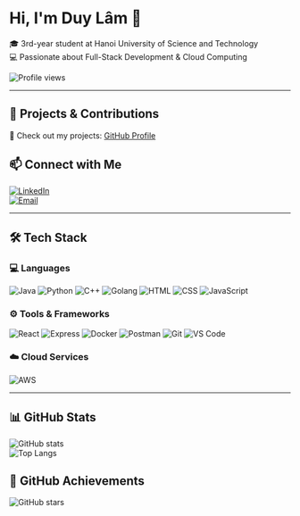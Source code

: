 # Hi, I'm Duy Lâm 👋

🎓 3rd-year student at Hanoi University of Science and Technology  
💻 Passionate about Full-Stack Development & Cloud Computing  

![Profile views](https://komarev.com/ghpvc/?username=lamtd1&color=blue)

---

## 🚀 Projects & Contributions  
🔗 Check out my projects: [GitHub Profile](https://github.com/lamtd1)

## 📫 Connect with Me  
[![LinkedIn](https://img.shields.io/badge/LinkedIn-Connect-blue?logo=linkedin)](https://www.linkedin.com/in/your-linkedin-profile)  
[![Email](https://img.shields.io/badge/Email-Contact-red?logo=gmail)](mailto:taduylam1608@gmail.com)

---

## 🛠️ Tech Stack  

### 💻 Languages  
![Java](https://img.shields.io/badge/Java-007396?style=flat&logo=java&logoColor=white)
![Python](https://img.shields.io/badge/Python-3776AB?style=flat&logo=python&logoColor=white)
![C++](https://img.shields.io/badge/C++-00599C?style=flat&logo=c%2B%2B&logoColor=white)
![Golang](https://img.shields.io/badge/Go-00ADD8?style=flat&logo=go&logoColor=white)
![HTML](https://img.shields.io/badge/HTML5-E34F26?style=flat&logo=html5&logoColor=white)
![CSS](https://img.shields.io/badge/CSS3-1572B6?style=flat&logo=css3&logoColor=white)
![JavaScript](https://img.shields.io/badge/JavaScript-F7DF1E?style=flat&logo=javascript&logoColor=black)

### ⚙️ Tools & Frameworks  
![React](https://img.shields.io/badge/React-61DAFB?style=flat&logo=react&logoColor=black)
![Express](https://img.shields.io/badge/Express-000000?style=flat&logo=express&logoColor=white)
![Docker](https://img.shields.io/badge/Docker-2496ED?style=flat&logo=docker&logoColor=white)
![Postman](https://img.shields.io/badge/Postman-FF6C37?style=flat&logo=postman&logoColor=white)
![Git](https://img.shields.io/badge/Git-F05032?style=flat&logo=git&logoColor=white)
![VS Code](https://img.shields.io/badge/VS%20Code-007ACC?style=flat&logo=visual-studio-code&logoColor=white)

### ☁️ Cloud Services  
![AWS](https://img.shields.io/badge/AWS-232F3E?style=flat&logo=amazon-aws&logoColor=white)

---

## 📊 GitHub Stats  
![GitHub stats](https://github-readme-stats.vercel.app/api?username=lamtd1&show_icons=true&theme=radical)  
![Top Langs](https://github-readme-stats.vercel.app/api/top-langs/?username=lamtd1&layout=compact&theme=radical)

## 🌟 GitHub Achievements  
![GitHub stars](https://img.shields.io/github/stars/lamtd1?style=social)
